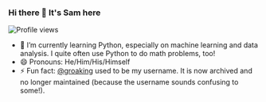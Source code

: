 <!--
PROFILE PAGE CREATED ON 2023-11-24
Inspired by:
- https://github.com/seanpm2001/seanpm2001/blob/master/README.md
- https://github.com/anuraghazra/github-readme-stats/blob/master/readme.md
-->

### Hi there 👋 It's Sam here

![Profile views](https://komarev.com/ghpvc/?username=samarlyka)

<!-- |||
|:-:|:-:|
| [![groaking's GitHub stats](https://github-readme-stats.vercel.app/api?username=groaking&show_icons=true&include_all_commits=true&show=prs_merged_percentage&theme=dracula&line_height=24)](https://github.com/anuraghazra/github-readme-stats) | [![groaking's Top Langs](https://github-readme-stats.vercel.app/api/top-langs/?username=groaking&langs_count=5&layout=donut&theme=catppuccin_mocha)](https://github.com/anuraghazra/github-readme-stats) | -->

<!-- [![groaking's GitHub Streak](https://streak-stats.demolab.com/?user=groaking)](https://git.io/streak-stats) -->

<!--
**groaking/groaking** is a ✨ _special_ ✨ repository because its `README.md` (this file) appears on your GitHub profile.

Here are some ideas to get you started:

- 🔭 I’m currently working on ...
- 🌱 I’m currently learning ...
- 👯 I’m looking to collaborate on ...
- 🤔 I’m looking for help with ...
- 💬 Ask me about ...
- 📫 How to reach me: ...
- 😄 Pronouns: ...
- ⚡ Fun fact: ...
-->

- 🌱 I’m currently learning Python, especially on machine learning and data analysis. I quite often use Python to do math problems, too!
- 😄 Pronouns: He/Him/His/Himself
- ⚡ Fun fact: [@groaking](https://github.com/groaking) used to be my username. It is now archived and no longer maintained (because the username sounds confusing to some!).
